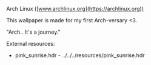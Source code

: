 Arch Linux ([www.archlinux.org](https://archlinux.org))

This wallpaper is made for my first Arch-versary <3.

"Arch.. It's a journey."

External resources:
- pink_sunrise.hdr - ../../../resources/pink_sunrise.hdr
